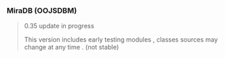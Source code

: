 ### MiraDB (OOJSDBM)

> 0.35 update in progress
>
> This version includes early testing modules , classes sources may change at any time . (not stable)
